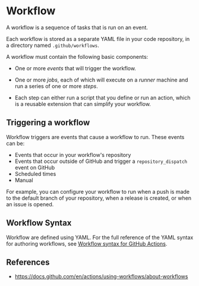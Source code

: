 # Workflow

A workflow is a sequence of tasks that is run on an event.

Each workflow is stored as a separate YAML file in your code repository, in a directory named `.github/workflows`.

A workflow must contain the following basic components:

- One or more _events_ that will trigger the workflow.

- One or more _jobs_, each of which will execute on a _runner_ machine and run a series of one or more _steps_.

- Each step can either run a script that you define or run an action, which is a reusable extension that can simplify your workflow.

## Triggering a workflow

Workflow triggers are events that cause a workflow to run. These events can be:

- Events that occur in your workflow's repository
- Events that occur outside of GitHub and trigger a `repository_dispatch` event on GitHub
- Scheduled times
- Manual

For example, you can configure your workflow to run when a push is made to the default branch of your repository, when a release is created, or when an issue is opened.

## Workflow Syntax

Workflow are defined using YAML. For the full reference of the YAML syntax for authoring workflows, see [Workflow syntax for GitHub Actions](https://docs.github.com/en/actions/using-workflows/workflow-syntax-for-github-actions#about-yaml-syntax-for-workflows).

## References

- https://docs.github.com/en/actions/using-workflows/about-workflows
